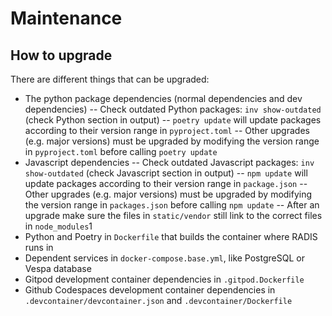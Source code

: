 # Maintenance

## How to upgrade

There are different things that can be upgraded:

- The python package dependencies (normal dependencies and dev dependencies)
  -- Check outdated Python packages: `inv show-outdated` (check Python section in output)
  -- `poetry update` will update packages according to their version range in `pyproject.toml`
  -- Other upgrades (e.g. major versions) must be upgraded by modifying the version range in `pyproject.toml` before calling `poetry update`
- Javascript dependencies
  -- Check outdated Javascript packages: `inv show-outdated` (check Javascript section in output)
  -- `npm update` will update packages according to their version range in `package.json`
  -- Other upgrades (e.g. major versions) must be upgraded by modifying the version range in `packages.json` before calling `npm update`
  -- After an upgrade make sure the files in `static/vendor` still link to the correct files in `node_modules`1
- Python and Poetry in `Dockerfile` that builds the container where RADIS runs in
- Dependent services in `docker-compose.base.yml`, like PostgreSQL or Vespa database
- Gitpod development container dependencies in `.gitpod.Dockerfile`
- Github Codespaces development container dependencies in `.devcontainer/devcontainer.json` and `.devcontainer/Dockerfile`
